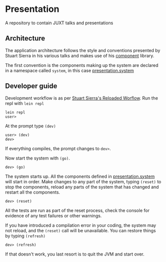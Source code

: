 # Presentation

A repository to contain JUXT talks and presentations

## Architecture

The application architecture follows the style and conventions presented by Stuart Sierra in his various talks and makes use of his [component](https://github.com/stuartsierra/component) library.

The first convention is the components making up the system are declared in a namespace called `system`, in this case [presentation.system](src/presentation/system.clj)

## Developer guide

Development workflow is as per [Stuart Sierra's Reloaded Worflow](http://thinkrelevance.com/blog/2013/06/04/clojure-workflow-reloaded). Run the repl with `lein repl`

```
lein repl
user>
```

At the prompt type `(dev)`

```
user> (dev)
dev>
```

If everything compiles, the prompt changes to `dev>`.

Now start the system with `(go)`.

```
dev> (go)
```

The system starts up. All the components defined in [presentation.system](src/presentation/system.clj) will start in order. Make changes to any part of the system, typing `(reset)` to stop the components, reload any parts of the system that has changed and restart all the components.

```
dev> (reset)
```

All the tests are run as part of the reset process, check the console for evidence of any test failures or other warnings.

If you have introduced a compilation error in your coding, the system may not reload, and the `(reset)` call will be unavailable. You can restore things by typing `(refresh)`

```
dev> (refresh)
```

If that doesn't work, you last resort is to quit the JVM and start over.
